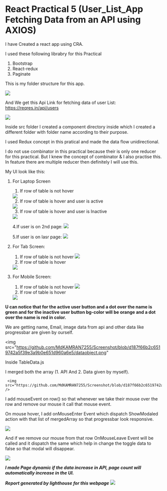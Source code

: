 # React Practical 5 (User_List_App Fetching Data from an API using AXIOS)

I have Created a react app using CRA.

I used these following librabry for this Practical
  1. Bootstrap
  2. React-redux
  3. Paginate

This is my folder structure for this app.

<img src="https://github.com/MdKAMRAN7255/Screenshot/blob/bd487ee665f2915e808169dfc292757c5cc703fb/FolderStr.png" />

And We get this Api Link for fetching data of user List: https://reqres.in/api/users

 <img src="https://github.com/MdKAMRAN7255/Screenshot/blob/a870b83fc62a8186aca3f383af2bb764ea29ab07/Pracatical5S/Api.png" />

Inside src folder I created a component directory inside which I created a different folder with folder name according to their purpose.

I used Redux concept in this pratical and made the data flow unidirectional.

I do not use combinator in this practical because their is only one reducer for this practical. But I knew the concept of combinator & I also practise this. In feature there are multiple reducer then definitely I will use this.

My UI look like this:

1. For Laptop Screen 
    1. If row of table is not hover
     <img src="https://github.com/MdKAMRAN7255/Screenshot/blob/a870b83fc62a8186aca3f383af2bb764ea29ab07/Pracatical5S/fullscreen.png" />
     
    2. If row of table is hover and user is active
      <img src="https://github.com/MdKAMRAN7255/Screenshot/blob/a870b83fc62a8186aca3f383af2bb764ea29ab07/Pracatical5S/fullScreenActiveUser.png" />
      
    3. If row of table is hover and user is Inactive
      <img src="https://github.com/MdKAMRAN7255/Screenshot/blob/a870b83fc62a8186aca3f383af2bb764ea29ab07/Pracatical5S/fullScreenInactive.png" />
    
    4.If user is on 2nd page:
          <img src="https://github.com/MdKAMRAN7255/Screenshot/blob/a870b83fc62a8186aca3f383af2bb764ea29ab07/Pracatical5S/fullScreenPage2.png" />
      
    5.If user is on lasr page:
          <img src="https://github.com/MdKAMRAN7255/Screenshot/blob/a870b83fc62a8186aca3f383af2bb764ea29ab07/Pracatical5S/fullScreenPage3.png" />
          
          
2. For Tab Screen: 
   1. If row of table is not hover
      <img src="https://github.com/MdKAMRAN7255/Screenshot/blob/a870b83fc62a8186aca3f383af2bb764ea29ab07/Pracatical5S/Tab.png" />
    2. If row of table is hover
      <img src="https://github.com/MdKAMRAN7255/Screenshot/blob/5195a412e4138f97758630ef5459647dace7e758/Pracatical4S/tabletWithHover.png" />

3. For Mobile Screen: 
   1. If row of table is not hover
      <img src="https://github.com/MdKAMRAN7255/Screenshot/blob/a870b83fc62a8186aca3f383af2bb764ea29ab07/Pracatical5S/Phone.png" />
    2. If row of table is hover
      <img src="https://github.com/MdKAMRAN7255/Screenshot/blob/a870b83fc62a8186aca3f383af2bb764ea29ab07/Pracatical5S/PhoneHover.png" />
      
 **U can notice that for the active user button and a dot over the name is green and for the inactive user button bg-color will be orange and a dot over the name is red in color.**
 
We are getting name, Email, image data from api and other data like progressbar are given by ourself. 

<img src="https://github.com/MdKAMRAN7255/Screenshot/blob/d187f66b2c6519742a5f39e3a9b0e651d960a6e5/dataobject.png"

Inside TableData.js 

I merged both the array (1. API And 2. Data given by myself).
     
     <img src="https://github.com/MdKAMRAN7255/Screenshot/blob/d187f66b2c6519742a5f39e3a9b0e651d960a6e5/mergedArray.png" />

     
     
I add mouseEvent on row(<tr>) so that whenever we take their mouse over the row and remove our mouse it call that mouse event.

On mouse hover, I add onMouseEnter Event which dispatch ShowModaled action with that list of mergedArray so that progressbar look responsive.

<img src="https://github.com/MdKAMRAN7255/Screenshot/blob/90eb02d46f99ecb147d1724832866cf2a3d35a7a/Pracatical4S/action%20creator.png" />
  

And if we remove our mouse from that row OnMouseLeave Event will be called and it dispatch the same which help in change the toggle data to false so that modal will disappear.

  <img src="https://github.com/MdKAMRAN7255/Screenshot/blob/d187f66b2c6519742a5f39e3a9b0e651d960a6e5/PassingDataToModal.png" />
  
  
  
  ***I made Page dynamic if the data increase in API, page count will automatically increase in the UI.***
  
  
  ***Report generated by lighthouse for this webpage***
  <img src="https://github.com/MdKAMRAN7255/Screenshot/blob/d32df834a34f77ed485a66fa1bfcc25cc9fe8cf4/Pracatical5S/Screenshot%20from%202023-04-27%2009-17-06.png" />


  
